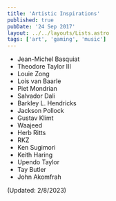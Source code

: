 ```yaml
---
title: 'Artistic Inspirations'
published: true
pubDate: '24 Sep 2017'
layout: ../../layouts/Lists.astro
tags: ['art', 'gaming', 'music']
---
```


* Jean-Michel Basquiat
* Theodore Taylor III
* Louie Zong
* Lois van Baarle
* Piet Mondrian
* Salvador Dali
* Barkley L. Hendricks
* Jackson Pollock
* Gustav Klimt
* Waajeed
* Herb Ritts
* RKZ
* Ken Sugimori
* Keith Haring
* Upendo Taylor
* Tay Butler
* John Akomfrah

(Updated: 2/8/2023)